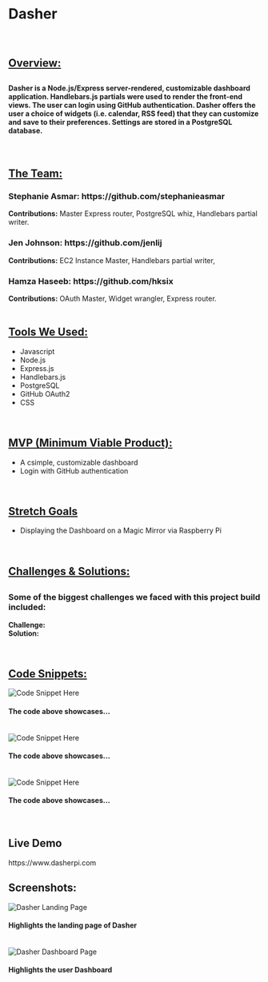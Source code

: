 <h1>Dasher<h1>

<img src="">

<h2><u>Overview:</u><h2>
<h4>Dasher is a Node.js/Express server-rendered, customizable dashboard application. Handlebars.js partials were used to render the front-end views. The user can login using GitHub authentication. Dasher offers the user a choice of widgets (i.e. calendar, RSS feed) that they can customize and save to their preferences. Settings are stored in a PostgreSQL database.</h4>

</br>

<h2><u>The Team:</u></h2>

<h3>Stephanie Asmar: https://github.com/stephanieasmar</h3>
<b>Contributions:</b> Master Express router, PostgreSQL whiz, Handlebars partial writer.

<h3>Jen Johnson: https://github.com/jenlij</h3>
<b>Contributions:</b> EC2 Instance Master, Handlebars partial writer, 

<h3>Hamza Haseeb: https://github.com/hksix</h3>
<b>Contributions:</b> OAuth Master, Widget wrangler, Express router.

</br>
</br>
<h2><u>Tools We Used:</u></h3>
<ul>
    <li>Javascript</li>
    <li>Node.js</li>
    <li>Express.js</li>
    <li>Handlebars.js</li>
    <li>PostgreSQL</li>
    <li>GitHub OAuth2</li>
    <li>CSS</li>
</ul>
</br>

<h2><u>MVP (Minimum Viable Product):</u></h2>
<ul>
    <li>A csimple, customizable dashboard</li>
    <li>Login with GitHub authentication</li>
</ul>

</br>

<h2><u>Stretch Goals</u></h2>
<ul>
    <li>Displaying the Dashboard on a Magic Mirror via Raspberry Pi</li>
</ul>

</br>

<h2><u>Challenges & Solutions:</u><h2>
<h3>Some of the biggest challenges we faced with this project build included:</h2>

<b>Challenge:</b> 
</br>
<b>Solution:</b> 

</br>

<h2><u>Code Snippets:</u></h2>
<img src="" alt="Code Snippet Here">
<h4>The code above showcases...</h4>
<br/>
<img src="" alt="Code Snippet Here">
<h4>The code above showcases...</h4>
<br/>
<img src="" alt="Code Snippet Here">
<h4>The code above showcases...</h4>
<br/>

<h2>Live Demo</h2>
https://www.dasherpi.com
</br>

<h2>Screenshots:</h2>
<img src="" alt="Dasher Landing Page">
<h4>Highlights the landing page of Dasher</h4>
<br />
<img src="" alt="Dasher Dashboard Page">
<h4>Highlights the user Dashboard</h4>
<br />
